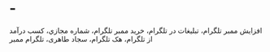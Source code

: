 # -
افزايش ممبر تلگرام، تبليغات در تلگرام، خريد ممبر تلگرام، شماره مجازي، کسب درآمد از تلگرام، هک تلگرام، سجاد طاهری، تلگرام ممبر

